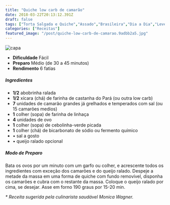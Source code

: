 ```yaml
---
title: "Quiche low carb de camarão"
date: 2018-03-22T20:13:12.391Z
draft: false
tags: ["Torta Salgada e Quiche","Assado","Brasileira","Dia a Dia","Leve e Saudável","Aliados da Dieta","Alimentação","Alimentação saudável","Comes & Bebes","Quiches"]
categories: ["Receitas"]
featured_image: "/post/quiche-low-carb-de-camarao.9adbb2a5.jpg"
---
```


![capa](/post/quiche-low-carb-de-camarao.9adbb2a5.jpg)

*   **Dificuldade** Fácil
*   **Preparo** Médio (de 30 a 45 minutos)
*   **Rendimento** 6 fatias

##### Ingredientes

*   **1/2** abobrinha ralada
*   **1/2** xícara (chá) de farinha de castanha do Pará (ou outra low carb)
*   **7** unidades de camarão grandes já grelhados e temperados com sal (ou 15 camarões medios)
*   **1** colher (sopa) de farinha de linhaça
*   **4** unidades de ovo
*   **1** colher (sopa) de cebolinha-verde picada
*   **1** colher (chá) de bicarbonato de sódio ou fermento químico
*   • sal a gosto
*   • queijo ralado opcional

##### Modo de Preparo

Bata os ovos por um minuto com um garfo ou colher, e acrescente todos os ingredientes com exceção dos camarões e do queijo ralado. Despeje a metade da massa em uma forma de quiche com fundo removível, disponha os camarões e cubra com o restante da massa. Coloque o queijo ralado por cima, se desejar. Asse em forno 190 graus por 15-20 min.

_\* Receita sugerida pela culinarista saudável Monica Wagner._
